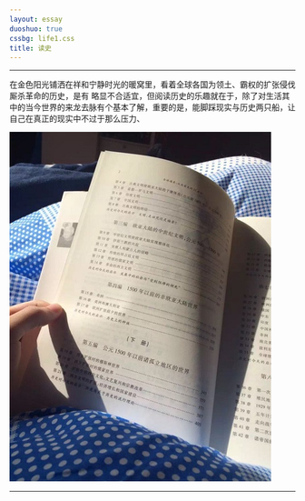 ```yaml
---
layout: essay
duoshuo: true
cssbg: life1.css
title: 读史
---
```


----------

在金色阳光铺洒在祥和宁静时光的暖窝里，看着全球各国为领土、霸权的扩张侵伐厮杀革命的历史，是有 略显不合适宜，但阅读历史的乐趣就在于，除了对生活其中的当今世界的来龙去脉有个基本了解，重要的是，能脚踩现实与历史两只船，让自己在真正的现实中不过于那么压力、

![](/images/diaryRes/12.jpg)

---------

